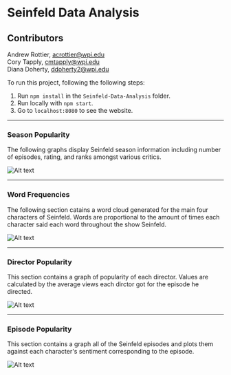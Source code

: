 Seinfeld Data Analysis
=======

## Contributors
Andrew Rottier, acrottier@wpi.edu  
Cory Tapply, cmtapply@wpi.edu  
Diana Doherty, ddoherty2@wpi.edu  
 
 
To run this project, following the following steps:
  1. Run `npm install` in the `Seinfeld-Data-Analysis` folder.
  2. Run locally with `npm start`.
  3. Go to `localhost:8080` to see the website.



---


### Season Popularity
The following graphs display Seinfeld season information including number of episodes, rating, and ranks amongst various critics.


![Alt text](img/readme/seasoninfo?raw=true )


---


### Word Frequencies
The following section catains a word cloud generated for the main four characters of Seinfeld. Words are proportional to the amount of times each character said each word throughout the show Seinfeld.


![Alt text](img/readme/words?raw=true )


---


### Director Popularity
This section contains a graph of popularity of each director. Values are calculated by the average views each dirctor got for the episode he directed.

![Alt text](img/readme/director?raw=true )




---


### Episode Popularity
This section contains a graph all of the Seinfeld episodes and plots them against each character's sentiment corresponding to the episode. 

![Alt text](img/readme/episode?raw=true )
